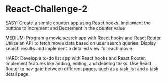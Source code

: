 # React-Challenge-2

EASY: Create a simple counter app using React hooks. Implement the buttons to Increment and 
Decrement in the counter value 

MEDIUM: Program a movie search app with React hooks and React Router. Utilize an API to fetch movie data based on user search queries. Display search results and implement a detailed view for each movie.

HARD: Develop a to-do list app with React hooks and React Router. Implement features like adding, editing, and deleting tasks. Use React Router to navigate between different pages, such as a task list and a task detail page.
